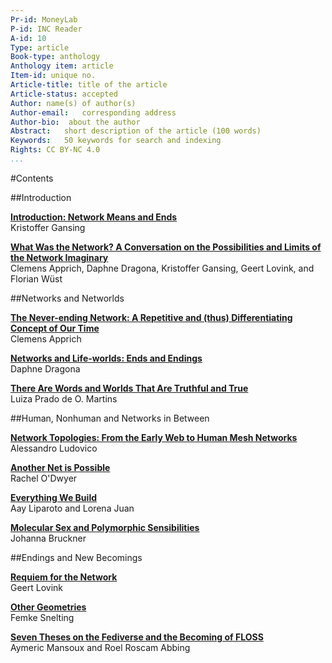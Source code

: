```yaml
---
Pr-id: MoneyLab
P-id: INC Reader
A-id: 10
Type: article
Book-type: anthology
Anthology item: article
Item-id: unique no.
Article-title: title of the article
Article-status: accepted
Author: name(s) of author(s)
Author-email:   corresponding address
Author-bio:  about the author
Abstract:   short description of the article (100 words)
Keywords:   50 keywords for search and indexing
Rights: CC BY-NC 4.0
...
```


#Contents

##Introduction

<a href='ch004.xhtml'>**Introduction: Network Means and Ends**</a>
<br/>Kristoffer Gansing

<a href='ch005.xhtml'>**What Was the Network? A Conversation on the Possibilities and Limits of the Network Imaginary**</a>
<br/>Clemens Apprich, Daphne Dragona, Kristoffer Gansing, Geert Lovink, and
Florian Wüst

##Networks and Networlds

<a href='ch007.xhtml'>**The Never-ending Network: A Repetitive and (thus) 	Differentiating Concept of Our Time**</a><br/>
Clemens Apprich

<a href='ch008.xhtml'>**Networks and Life-worlds: Ends and Endings** </a><br/>
Daphne Dragona

<a href='ch009.xhtml'>**There Are Words and Worlds That Are Truthful and True**</a><br/>
Luiza Prado de O. Martins

##Human, Nonhuman and Networks in Between

<a href='ch011.xhtml'>**Network Topologies: From the Early Web to Human Mesh Networks**</a><br/>
Alessandro Ludovico

<a href='ch012.xhtml'>**Another Net is Possible**</a> <br/>
Rachel O'Dwyer

<a href='ch013.xhtml'>**Everything We Build**</a> <br/>
Aay Liparoto and Lorena Juan

<a href='ch014.xhtml'>**Molecular Sex and Polymorphic Sensibilities**</a> <br/>
Johanna Bruckner

##Endings and New Becomings

<a href='ch016.xhtml'>**Requiem for the Network**</a><br/>
Geert Lovink

<a href='ch017.xhtml'>**Other Geometries**</a><br/>
Femke Snelting

<a href='ch018.xhtml'>**Seven Theses on the Fediverse and the Becoming of FLOSS**</a><br/>
Aymeric Mansoux and Roel Roscam Abbing
